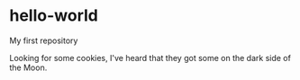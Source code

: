 # hello-world
My first repository

Looking for some cookies, I've heard that they got some on the dark side of the Moon.
